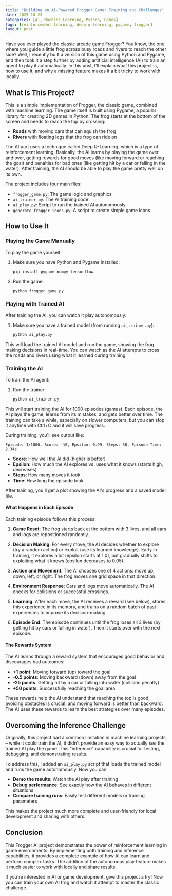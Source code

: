 ```yaml
---
title: "Building an AI-Powered Frogger Game: Training and Challenges"
date: 2025-10-23
categories: [AI, Machine Learning, Python, Games]
tags: [reinforcement learning, deep q-learning, pygame, frogger]
layout: post
---
```



Have you ever played the classic arcade game Frogger? You know, the one where you guide a little frog across busy roads and rivers to reach the other side? Well, I recently built a version of this game using Python and Pygame, and then took it a step further by adding artificial intelligence (AI) to train an agent to play it automatically. In this post, I'll explain what this project is, how to use it, and why a missing feature makes it a bit tricky to work with locally.

## What Is This Project?

This is a simple implementation of Frogger, the classic game, combined with machine learning. The game itself is built using Pygame, a popular library for creating 2D games in Python. The frog starts at the bottom of the screen and needs to reach the top by crossing:

- **Roads** with moving cars that can squish the frog
- **Rivers** with floating logs that the frog can ride on

The AI part uses a technique called Deep Q-Learning, which is a type of reinforcement learning. Basically, the AI learns by playing the game over and over, getting rewards for good moves (like moving forward or reaching the goal) and penalties for bad ones (like getting hit by a car or falling in the water). After training, the AI should be able to play the game pretty well on its own.

The project includes four main files:

- `frogger_game.py`: The game logic and graphics
- `ai_trainer.py`: The AI training code
- `ai_play.py`: Script to run the trained AI autonomously
- `generate_frogger_icons.py`: A script to create simple game icons

## How to Use It

### Playing the Game Manually

To play the game yourself:

1. Make sure you have Python and Pygame installed:

   ```bash
   pip install pygame numpy tensorflow
   ```

2. Run the game:
   ```bash
   python frogger_game.py
   ```

### Playing with Trained AI

After training the AI, you can watch it play autonomously:

1. Make sure you have a trained model (from running `ai_trainer.py`):
   ```bash
   python ai_play.py
   ```

This will load the trained AI model and run the game, showing the frog making decisions in real-time. You can watch as the AI attempts to cross the roads and rivers using what it learned during training.

### Training the AI

To train the AI agent:

1. Run the trainer:
   ```bash
   python ai_trainer.py
   ```

This will start training the AI for 1000 episodes (games). Each episode, the AI plays the game, learns from its mistakes, and gets better over time. The training can take a while, especially on slower computers, but you can stop it anytime with Ctrl+C and it will save progress.

During training, you'll see output like:

```
Episode: 1/1000, Score: -10, Epsilon: 0.99, Steps: 50, Episode Time: 2.34s
```

- **Score**: How well the AI did (higher is better)
- **Epsilon**: How much the AI explores vs. uses what it knows (starts high, decreases)
- **Steps**: How many moves it took
- **Time**: How long the episode took

After training, you'll get a plot showing the AI's progress and a saved model file.

#### What Happens in Each Episode

Each training episode follows this process:

1. **Game Reset**: The frog starts back at the bottom with 3 lives, and all cars and logs are repositioned randomly.

2. **Decision Making**: For every move, the AI decides whether to explore (try a random action) or exploit (use its learned knowledge). Early in training, it explores a lot (epsilon starts at 1.0), but gradually shifts to exploiting what it knows (epsilon decreases to 0.05).

3. **Action and Movement**: The AI chooses one of 4 actions: move up, down, left, or right. The frog moves one grid space in that direction.

4. **Environment Response**: Cars and logs move automatically. The AI checks for collisions or successful crossings.

5. **Learning**: After each move, the AI receives a reward (see below), stores this experience in its memory, and trains on a random batch of past experiences to improve its decision-making.

6. **Episode End**: The episode continues until the frog loses all 3 lives (by getting hit by cars or falling in water). Then it starts over with the next episode.

#### The Rewards System

The AI learns through a reward system that encourages good behavior and discourages bad outcomes:

- **+1 point**: Moving forward (up) toward the goal
- **-0.5 points**: Moving backward (down) away from the goal
- **-25 points**: Getting hit by a car or falling into water (collision penalty)
- **+50 points**: Successfully reaching the goal area

These rewards help the AI understand that reaching the top is good, avoiding obstacles is crucial, and moving forward is better than backward. The AI uses these rewards to learn the best strategies over many episodes.

## Overcoming the Inference Challenge

Originally, this project had a common limitation in machine learning projects – while it could train the AI, it didn't provide an easy way to actually _see_ the trained AI play the game. This "inference" capability is crucial for testing, debugging, and demonstrating results.

To address this, I added an `ai_play.py` script that loads the trained model and runs the game autonomously. Now you can:

- **Demo the results**: Watch the AI play after training
- **Debug performance**: See exactly how the AI behaves in different situations
- **Compare training runs**: Easily test different models or training parameters

This makes the project much more complete and user-friendly for local development and sharing with others.

## Conclusion

This Frogger AI project demonstrates the power of reinforcement learning in game environments. By implementing both training and inference capabilities, it provides a complete example of how AI can learn and perform complex tasks. The addition of the autonomous play feature makes it much easier to work with locally and share results.

If you're interested in AI or game development, give this project a try! Now you can train your own AI frog and watch it attempt to master the classic challenge.

